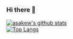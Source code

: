 ### Hi there 👋

[![asakew's github stats](https://github-readme-stats.vercel.app/api?username=asakew&show_icons=true)](https://github.com/asakew/)  
[![Top Langs](https://github-readme-stats.vercel.app/api/top-langs/?username=asakew&layout=compact)](https://github.com/asakew/)  
